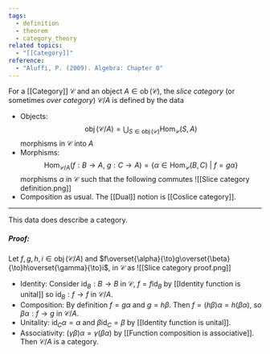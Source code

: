 ```yaml
---
tags:
  - definition
  - theorem
  - category_theory
related topics:
  - "[[Category]]"
reference:
  - "Aluffi, P. (2009). Algebra: Chapter 0"
---
```

For a [[Category]] $\mathcal{C}$ and an object $A\in \operatorname{ob}(\mathcal{C})$, the _slice category_ (or sometimes _over category_) $\mathcal{C}/A$ is defined by the data
- Objects:
	$$\displaystyle\operatorname{obj}(\mathcal{C}/A) = \bigcup_{S\in\operatorname{obj}(\mathcal{C})} \operatorname{Hom}_\mathcal{C}(S, A)$$
	morphisms in $\mathcal{C}$ into $A$ 
- Morphisms:
	$$\operatorname{Hom}_{\mathcal{C}/A}(f : B \to A,\ g: C \to A) = \{\alpha \in \operatorname{Hom}_{\mathcal{C}}(B, C)\ |\ f = g\alpha\}$$
	morphisms $\alpha$ in $\mathcal{C}$ such that the following commutes
	![[Slice category definition.png]]
- Composition as usual.
The [[Dual]] notion is [[Coslice category]].
---
This data does describe a category.
##### Proof:
Let $f,g,h,i\in\operatorname{obj}(\mathcal{C}/A)$ and $f\overset{\alpha}{\to}g\overset{\beta}{\to}h\overset{\gamma}{\to}i$, in $\mathcal{C}$ as
![[Slice category proof.png]]
- Identity:
	Consider $\operatorname{id}_B: B\to B$ in $\mathcal{C}$, $f=f\operatorname{id}_B$ by [[Identity function is unital]] so $\operatorname{id}_B:f\to f$ in $\mathcal{C}/A$.
- Composition:
	By definition $f=g\alpha$ and $g=h\beta$. Then $f=(h\beta)\alpha=h(\beta\alpha)$, so $\beta\alpha:f\to g$ in $\mathcal{C}/A$.
- Unitality:
	$\operatorname{id}_C \alpha = \alpha$ and $\beta\operatorname{id}_C=\beta$ by [[Identity function is unital]].
- Associativity:
	$(\gamma\beta)\alpha = \gamma(\beta\alpha)$ by [[Function composition is associative]].
Then $\mathcal{C}/A$ is a category.